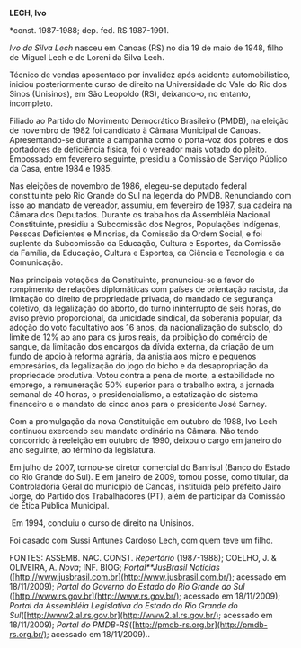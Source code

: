**LECH, Ivo**

\*const. 1987-1988; dep. fed. RS 1987-1991.

*Ivo da Silva Lech* nasceu em Canoas (RS) no dia 19 de maio de 1948,
filho de Miguel Lech e de Loreni da Silva Lech.

Técnico de vendas aposentado por invalidez após acidente
automobilístico, iniciou posteriormente curso de direito na Universidade
do Vale do Rio dos Sinos (Unisinos), em São Leopoldo (RS), deixando-o,
no entanto, incompleto.

Filiado ao Partido do Movimento Democrático Brasileiro (PMDB), na
eleição de novembro de 1982 foi candidato à Câmara Municipal de Canoas.
Apresentando-se durante a campanha como o porta-voz dos pobres e dos
portadores de deficiência física, foi o vereador mais votado do pleito.
Empossado em fevereiro seguinte, presidiu a Comissão de Serviço Público
da Casa, entre 1984 e 1985.

Nas eleições de novembro de 1986, elegeu-se deputado federal
constituinte pelo Rio Grande do Sul na legenda do PMDB. Renunciando com
isso ao mandato de vereador, assumiu, em fevereiro de 1987, sua cadeira
na Câmara dos Deputados. Durante os trabalhos da Assembléia Nacional
Constituinte, presidiu a Subcomissão dos Negros, Populações Indígenas,
Pessoas Deficientes e Minorias, da Comissão da Ordem Social, e foi
suplente da Subcomissão da Educação, Cultura e Esportes, da Comissão da
Família, da Educação, Cultura e Esportes, da Ciência e Tecnologia e da
Comunicação.

Nas principais votações da Constituinte, pronunciou-se a favor do
rompimento de relações diplomáticas com países de orientação racista, da
limitação do direito de propriedade privada, do mandado de segurança
coletivo, da legalização do aborto, do turno ininterrupto de seis horas,
do aviso prévio proporcional, da unicidade sindical, da soberania
popular, da adoção do voto facultativo aos 16 anos, da nacionalização do
subsolo, do limite de 12% ao ano para os juros reais, da proibição do
comércio de sangue, da limitação dos encargos da dívida externa, da
criação de um fundo de apoio à reforma agrária, da anistia aos micro e
pequenos empresários, da legalização do jogo do bicho e da
desapropriação da propriedade produtiva. Votou contra a pena de morte, a
estabilidade no emprego, a remuneração 50% superior para o trabalho
extra, a jornada semanal de 40 horas, o presidencialismo, a estatização
do sistema financeiro e o mandato de cinco anos para o presidente José
Sarney.

Com a promulgação da nova Constituição em outubro de 1988, Ivo Lech
continuou exercendo seu mandato ordinário na Câmara. Não tendo
concorrido à reeleição em outubro de 1990, deixou o cargo em janeiro do
ano seguinte, ao término da legislatura.

Em julho de 2007, tornou-se diretor comercial do Banrisul (Banco do
Estado do Rio Grande do Sul). E em janeiro de 2009, tomou posse, como
titular, da Controladoria Geral do município de Canoas, instituída pelo
prefeito Jairo Jorge, do Partido dos Trabalhadores (PT), além de
participar da Comissão de Ética Pública Municipal.

 Em 1994, concluiu o curso de direito na Unisinos.

Foi casado com Sussi Antunes Cardoso Lech, com quem teve um filho.

FONTES: ASSEMB. NAC. CONST. *Repertório* (1987-1988); COELHO, J. &
OLIVEIRA, A. *Nova*; INF. BIOG; *Portal**JusBrasil Notícias*
([http://www.jusbrasil.com.br](http://www.jusbrasil.com.br/); acessado
em 18/11/2009); *Portal do Governo do Estado do Rio Grande do Sul*
([http://www.rs.gov.br](http://www.rs.gov.br/); acessado em 18/11/2009);
*Portal da Assembléia Legislativa do Estado do Rio Grande do
Sul*([http://www2.al.rs.gov.br](http://www2.al.rs.gov.br/); acessado em
18/11/2009); *Portal do
PMDB-RS*([http://pmdb-rs.org.br](http://pmdb-rs.org.br/); acessado em
18/11/2009)..

 
